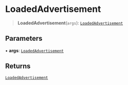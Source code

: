 # LoadedAdvertisement

> **LoadedAdvertisement**(`args`): [`LoadedAdvertisement`](reference/functions/LoadedAdvertisement.md)

## Parameters

• **args**: [`LoadedAdvertisement`](reference/functions/LoadedAdvertisement.md)

## Returns

[`LoadedAdvertisement`](reference/functions/LoadedAdvertisement.md)
